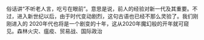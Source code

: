 俗话讲“不听老人言，吃亏在眼前”。意思是说，前人的经验对新一代及其重要。不过，进入新世纪以后，由于时代变动剧烈，这句古语也已经不那么灵验了。我们刚刚进入的
2020年代也将是一个剧变的十年，这从2020年魔幻般的开年就可窥见。森林火灾、瘟疫、贸易战、国际政治
